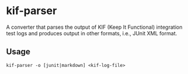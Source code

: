 kif-parser
==========

A converter that parses the output of KIF (Keep It Functional) integration test logs and produces output in other formats, i.e., JUnit XML format.


Usage
-----

    kif-parser -o [junit|markdown] <kif-log-file>
